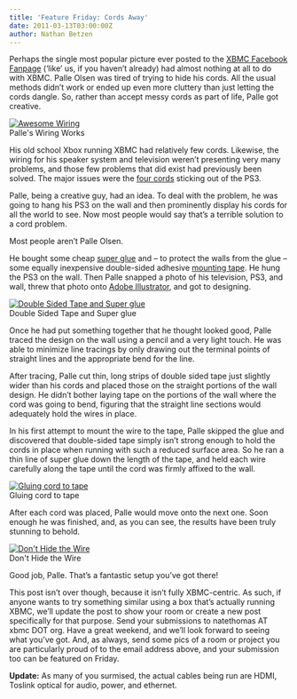 ```yaml
---
title: 'Feature Friday: Cords Away'
date: 2011-03-13T03:00:00Z
author: Nathan Betzen
---
```

Perhaps the single most popular picture ever posted to the [XBMC Facebook Fanpage](https://www.facebook.com/XBMC "XBMC Facebook Fanpage") (‘like’ us, if you haven’t already) had almost nothing at all to do with XBMC. Palle Olsen was tired of trying to hide his cords. All the usual methods didn’t work or ended up even more cluttery than just letting the cords dangle. So, rather than accept messy cords as part of life, Palle got creative.

 [![Awesome Wiring](/sites/default/files/uploads/4-300x199.jpg "Awesome Wiring")](/sites/default/files/uploads/4.jpg)  
 Palle's Wiring Works

  His old school Xbox running XBMC had relatively few cords. Likewise, the wiring for his speaker system and television weren’t presenting very many problems, and those few problems that did exist had previously been solved. The major issues were the [four cords](https://www.amazon.com/gp/product/B000MIXFWA/ref=as_li_ss_tl?ie=UTF8&amp;amp;tag=thfefi02-20&amp;amp;linkCode=as2&amp;amp;camp=217145&amp;amp;creative=399349&amp;amp;creativeASIN=B000MIXFWA "PS3 Cords") sticking out of the PS3.

 Palle, being a creative guy, had an idea. To deal with the problem, he was going to hang his PS3 on the wall and then prominently display his cords for all the world to see. Now most people would say that’s a terrible solution to a cord problem.

 Most people aren’t Palle Olsen.

 He bought some cheap [super glue](https://www.amazon.com/gp/product/B003BSF7ZG/ref=as_li_ss_tl?ie=UTF8&amp;amp;tag=thfefi02-20&amp;amp;linkCode=as2&amp;amp;camp=217145&amp;amp;creative=399349&amp;amp;creativeASIN=B003BSF7ZG "Super Glue") and – to protect the walls from the glue – some equally inexpensive double-sided adhesive [mounting tape](https://www.amazon.com/gp/product/B00004Z498/ref=as_li_ss_tl?ie=UTF8&amp;amp;tag=thfefi02-20&amp;amp;linkCode=as2&amp;amp;camp=217145&amp;amp;creative=399349&amp;amp;creativeASIN=B00004Z498 "mounting tape"). He hung the PS3 on the wall. Then Palle snapped a photo of his television, PS3, and wall, threw that photo onto [Adobe Illustrator](https://www.amazon.com/gp/product/B003B32AQK/ref=as_li_ss_tl?ie=UTF8&amp;amp;tag=thfefi02-20&amp;amp;linkCode=as2&amp;amp;camp=217145&amp;amp;creative=399349&amp;amp;creativeASIN=B003B32AQK "Adobe Illustrator"), and got to designing.

 [![Double Sided Tape and Super glue](/sites/default/files/uploads/1-300x266.jpg "Double Sided Tape and Super glue")](/sites/default/files/uploads/1.jpg)  
 Double Sided Tape and Super glue

  Once he had put something together that he thought looked good, Palle traced the design on the wall using a pencil and a very light touch. He was able to minimize line tracings by only drawing out the terminal points of straight lines and the appropriate bend for the line.

 After tracing, Palle cut thin, long strips of double sided tape just slightly wider than his cords and placed those on the straight portions of the wall design. He didn’t bother laying tape on the portions of the wall where the cord was going to bend, figuring that the straight line sections would adequately hold the wires in place.

 In his first attempt to mount the wire to the tape, Palle skipped the glue and discovered that double-sided tape simply isn’t strong enough to hold the cords in place when running with such a reduced surface area. So he ran a thin line of super glue down the length of the tape, and held each wire carefully along the tape until the cord was firmly affixed to the wall.

 [![Gluing cord to tape](/sites/default/files/uploads/2-199x300.jpg "Gluing cord to tape")](/sites/default/files/uploads/2.jpg)  
 Gluing cord to tape

  After each cord was placed, Palle would move onto the next one. Soon enough he was finished, and, as you can see, the results have been truly stunning to behold.

 [![Don't Hide the Wire](/sites/default/files/uploads/5-191x300.jpg "Don't Hide the Wire")](/sites/default/files/uploads/5.jpg)  
 Don't Hide the Wire

  Good job, Palle. That’s a fantastic setup you’ve got there!

 This post isn’t over though, because it isn’t fully XBMC-centric. As such, if anyone wants to try something similar using a box that’s actually running XBMC, we’ll update the post to show your room or create a new post specifically for that purpose. Send your submissions to natethomas AT xbmc DOT org. Have a great weekend, and we’ll look forward to seeing what you’ve got. And, as always, send some pics of a room or project you are particularly proud of to the email address above, and your submission too can be featured on Friday.

 **Update:** As many of you surmised, the actual cables being run are HDMI, Toslink optical for audio, power, and ethernet.

 